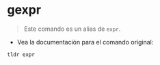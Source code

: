 # gexpr

> Este comando es un alias de `expr`.

- Vea la documentación para el comando original:

`tldr expr`
